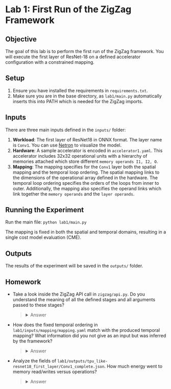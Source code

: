 # Lab 1: First Run of the ZigZag Framework

## Objective
The goal of this lab is to perform the first run of the ZigZag framework. You will execute the first layer of ResNet-18 on a defined accelerator configuration with a constrained mapping.

## Setup
1. Ensure you have installed the requirements in `requirements.txt`.
2. Make sure you are in the base directory, as `lab1/main.py` automatically inserts this into PATH which is needed for the ZigZag imports.

## Inputs
There are three main inputs defined in the `inputs/` folder:
1. **Workload**: The first layer of ResNet18 in ONNX format. The layer name is `Conv1`. You can use [Netron](https://netron.app) to visualize the model.
2. **Hardware**: A sample accelerator is encoded in `accelerator1.yaml`. This accelerator includes 32x32 operational units with a hierarchy of memories attached which store different `memory operands I1, I2, O`.
3. **Mapping**: The mapping specifies for the `Conv1` layer both the spatial mapping and the temporal loop ordering. The spatial mapping links to the dimensions of the operational array defined in the hardware. The temporal loop ordering specifies the orders of the loops from inner to outer. Additionally, the mapping also specifies the operand links which link together the `memory operands` and the `layer operands`.

## Running the Experiment
Run the main file:
    ```
    python lab1/main.py
    ```
    
The mapping is fixed in both the spatial and temporal domains, resulting in a single cost model evaluation (CME).

## Outputs
The results of the experiment will be saved in the `outputs/` folder.

## Homework

- Take a look inside the ZigZag API call in `zigzag/api.py`. Do you understand the meaning of all the defined stages and all arguments passed to these stages?
    > <details>
    > <summary>Answer</summary>
    >     
    > You can read more information on the different stages [here](https://kuleuven-micas.github.io/zigzag/stages.html). Each stage performs a different function, ranging from parsing inputs to generating temporal mappings to evaluating the cost model. Others filter multiple mappings to only keep the best one(s), or make sure results can be aggragated across multiple layers in a robust way.
    >   
    > </details>

- How does the fixed temporal ordering in `lab1/inputs/mapping/mapping.yaml` match with the produced temporal mapping? What information did you not give as an input but was inferred by the framework?
    > <details>
    > <summary>Answer</summary>
    > 
    > The LOMA engine inside of the `TemporalMappingGeneratorStage` takes in the defined `temporal_ordering` and allocates the different temporal loops from inner to outer to the memories in the hierarchy. This is the extra information you see in the printed mapping: for every operand and every loop, it shows the memory level it was allocated to.
    > 
    > </details>

- Analyze the fields of `lab1/outputs/tpu_like-resnet18_first_layer/Conv1_complete.json`. How much energy went to memory read/writes versus operations?
    > <details>
    > <summary>Answer</summary>
    >     
    > The json contains the following fields:   
    >     "operational_energy": 4720558.08
    >     "memory_energy": 2637751874.296
    > 
    > As such, the memory reads/writes account for 99.8% of the total energy. Of course this value heavily depends on the defined `unit_energy` for operations and the defined read and write energy cost of the memories.
    >   
    > </details>

